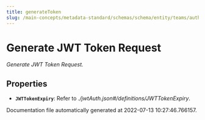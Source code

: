 ```yaml
---
title: generateToken
slug: /main-concepts/metadata-standard/schemas/schema/entity/teams/authN
---
```


# Generate JWT Token Request

*Generate JWT Token Request.*

## Properties

- **`JWTTokenExpiry`**: Refer to *./jwtAuth.json#/definitions/JWTTokenExpiry*.


Documentation file automatically generated at 2022-07-13 10:27:46.766157.
